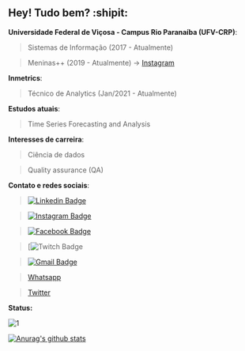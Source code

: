 ## Hey! Tudo bem? :shipit:

**Universidade Federal de Viçosa - Campus Rio Paranaíba (UFV-CRP)**:
> Sistemas de Informação (2017 - Atualmente)

> Meninas++ (2019 - Atualmente) -> [Instagram](https://www.instagram.com/meninasmaismais_ufv/)

**Inmetrics**:
> Técnico de Analytics (Jan/2021 - Atualmente)

**Estudos atuais**:
> Time Series Forecasting and Analysis

**Interesses de carreira**:
> Ciência de dados

> Quality assurance (QA)

**Contato e redes sociais**:

> [![Linkedin Badge](https://img.shields.io/badge/-LinkedIn-blue?style=for-the-badge&logo=Linkedin&logoColor=white&link=https://www.linkedin.com/in/vivianerenizia/)](https://www.linkedin.com/in/jhonathacordeiro/)

> [![Instagram Badge](https://img.shields.io/badge/instagram-%23E4405F.svg?&style=for-the-badge&logo=instagram&logoColor=white)](https://www.instagram.com/vivianerenizia/)

> [![Facebook Badge](https://img.shields.io/badge/facebook-%231877F2.svg?&style=for-the-badge&logo=facebook&logoColor=white)](https://www.facebook.com/vrenizia/)

> [![Twitch Badge](https://img.shields.io/badge/-Twitch-purple?style=for-the-badge&logo=twitch&logoColor=white&link=https://www.twitch.tv/narutomineiro/)

> [![Gmail Badge](https://img.shields.io/badge/gmail-D14836?&style=for-the-badge&logo=gmail&logoColor=white)](mailto:vivianereniziasilva@gmail.com)

> [Whatsapp](https://api.whatsapp.com/send?phone=5534987191870&text=Oi%2C%20Viviane%20Renizia%20aqui.%20%C3%89%20comigo%3F)

> [Twitter](https://twitter.com/viviane_renizia/) 


**Status:**

![1](https://github-readme-stats.vercel.app/api/top-langs/?username=vivianerenizia&theme=blue-green)

[![Anurag's github stats](https://github-readme-stats.vercel.app/api?username=vivianerenizia&theme=blue-green)](https://github.com/vivianerenizia/github-readme-stats)




